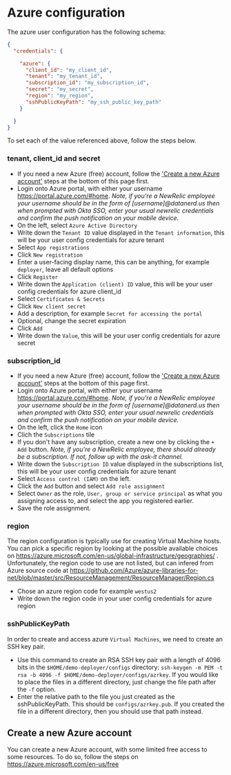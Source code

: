 # Azure configuration

The azure user configuration has the following schema:

```json
{
  "credentials": {

    "azure": {
      "client_id": "my_client_id",
      "tenant": "my_tenant_id",
      "subscription_id": "my_subscription_id",
      "secret": "my_secret",
      "region": "my_region",
      "sshPublicKeyPath": "my_ssh_public_key_path"
    }

  }
}
```

To set each of the value referenced above, follow the steps below.

### tenant, client_id and secret

* If you need a new Azure (free) account, follow the ['Create a new Azure account'](#Create-a-new-Azure-account) steps at the bottom of this page first.
* Login onto Azure portal, with either your username https://portal.azure.com/#home.
_Note, if you're a NewRelic employee your username should be in the form of [username]@datanerd.us then when prompted with Okta SSO, enter your usual newrelic credentials and confirm the push notification on your mobile device._
* On the left, select `Azure Active Directory`
* Write down the `Tenant ID` value displayed in the `Tenant information`, this will be your user config credentials for azure tenant
* Select `App registrations`
* Click `New registration`
* Enter a user-facing display name, this can be anything, for example `deployer`, leave all default options
* Click `Register`
* Write down the `Application (client) ID` value, this will be your user config credentials for azure client_id
* Select `Certificates & Secrets`
* Click `New client secret`
* Add a description, for example `Secret for accessing the portal`
* Optional, change the secret expiration
* Click `Add`
* Write down the `Value`, this will be your user config credentials for azure secret

### subscription_id

* If you need a new Azure (free) account, follow the ['Create a new Azure account'](#Create-a-new-Azure-account) steps at the bottom of this page first.
* Login onto Azure portal, with either your username https://portal.azure.com/#home.
_Note, if you're a NewRelic employee your username should be in the form of [username]@datanerd.us then when prompted with Okta SSO, enter your usual newrelic credentials and confirm the push notification on your mobile device._
* On the left, click the `Home` icon
* Clich the `Subscriptions` tile
* If you don't have any subscription, create a new one by clicking the `+ Add` button.
_Note, if you're a NewRelic employee, there should already be a subscription. If not, follow up with the ask-it channel._
* Write down the `Subscription ID` value displayed in the subscriptions list, this will be your user config credentials for azure tenant
* Select `Access control (IAM)` on the left.
* Click the `Add` button and select `Add role assignment`
* Select `Owner` as the role, `User, group or service principal` as what you assigning access to, and select the app you registered earlier.
* Save the role assignment.

### region

The region configuration is typically use for creating Virtual Machine hosts. You can pick a specific region by looking at the possible available choices on https://azure.microsoft.com/en-us/global-infrastructure/geographies/ .
Unfortunately, the region code to use are not listed, but can infered from Azure source code at https://github.com/Azure/azure-libraries-for-net/blob/master/src/ResourceManagement/ResourceManager/Region.cs

* Chose an azure region code for example `westus2`
* Write down the region code in your user config credentials for azure region

### sshPublicKeyPath

In order to create and access azure `Virtual Machines`, we need to create an SSH key pair.

* Use this command to create an RSA SSH key pair with a length of 4096 bits in the `$HOME/demo-deployer/configs` directory: `ssh-keygen -m PEM -t rsa -b 4096 -f $HOME/demo-deployer/configs/azrkey`. If you would like to place the files in a different directory, just change the file path after the `-f` option.
* Enter the relative path to the file you just created as the sshPublicKeyPath. This should be `configs/azrkey.pub`. If you created the file in a different directory, then you should use that path instead.

## Create a new Azure account

You can create a new Azure account, with some limited free access to some resources. To do so, follow the steps on https://azure.microsoft.com/en-us/free
